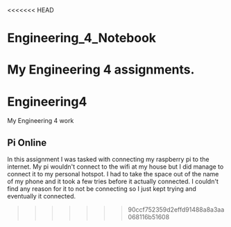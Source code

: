 <<<<<<< HEAD
# Engineering_4_Notebook
My Engineering 4 assignments.
=======
# Engineering4
My Engineering 4 work

## Pi Online
In this assignment I was tasked with connecting my raspberry pi to the internet. My pi wouldn't connect to the wifi at my house but I did manage to connect it to my personal hotspot. I had to take the space out of the name of my phone and it took a few tries before it actually connected. I couldn't find any reason for it to not be connecting so I just kept trying and eventually it connected.
>>>>>>> 90ccf752359d2effd91488a8a3aa068116b51608
